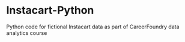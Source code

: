 # Instacart-Python
Python code for fictional Instacart data as part of CareerFoundry data analytics course
